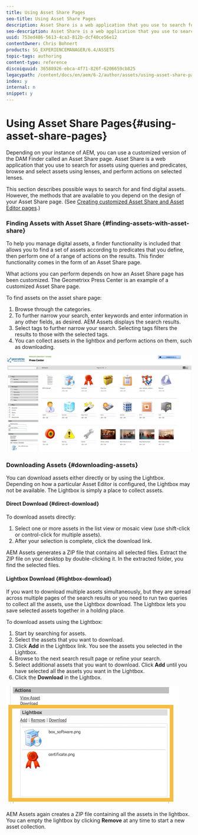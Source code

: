 ```yaml
---
title: Using Asset Share Pages
seo-title: Using Asset Share Pages
description: Asset Share is a web application that you use to search for assets using queries and predicates, browse and select assets using lenses, and perform actions on selected lenses. 
seo-description: Asset Share is a web application that you use to search for assets using queries and predicates, browse and select assets using lenses, and perform actions on selected lenses. 
uuid: 753ed486-5613-4ca3-812b-dcf40ce56e12
contentOwner: Chris Bohnert
products: SG_EXPERIENCEMANAGER/6.4/ASSETS
topic-tags: authoring
content-type: reference
discoiquuid: 36588926-ebca-4f71-826f-6206659cb825
legacypath: /content/docs/en/aem/6-2/author/assets/using-asset-share-pages
index: y
internal: n
snippet: y
---
```


# Using Asset Share Pages{#using-asset-share-pages}

Depending on your instance of AEM, you can use a customized version of the DAM Finder called an Asset Share page. Asset Share is a web application that you use to search for assets using queries and predicates, browse and select assets using lenses, and perform actions on selected lenses.

This section describes possible ways to search for and find digital assets. However, the methods that are available to you depend on the design of your Asset Share page. (See [Creating customized Asset Share and Asset Editor pages](../../../assets/using/assets-finder-editor.md).)

### Finding Assets with Asset Share {#finding-assets-with-asset-share}

To help you manage digital assets, a finder functionality is included that allows you to find a set of assets according to predicates that you define, then perform one of a range of actions on the results. This finder functionality comes in the form of an Asset Share page.

What actions you can perform depends on how an Asset Share page has been customized. The Geometrixx Press Center is an example of a customized Asset Share page.

To find assets on the asset share page:

1. Browse through the categories. 
1. To further narrow your search, enter keywords and enter information in any other fields, as desired. AEM Assets displays the search results.
1. Select tags to further narrow your search. Selecting tags filters the results to those with the selected tags.  
1. You can collect assets in the lightbox and perform actions on them, such as downloading.

![](assets/chlimage_1-155.png)

### Downloading Assets {#downloading-assets}

You can download assets either directly or by using the Lightbox. Depending on how a particular Asset Editor is configured, the Lightbox may not be available. The Lightbox is simply a place to collect assets.

#### Direct Download {#direct-download}

To download assets directly:

1. Select one or more assets in the list view or mosaic view (use shift-click or control-click for multiple assets). 
1. After your selection is complete, click the download link.

AEM Assets generates a ZIP file that contains all selected files. Extract the ZIP file on your desktop by double-clicking it. In the extracted folder, you find the selected files.

#### Lightbox Download {#lightbox-download}

If you want to download multiple assets simultaneously, but they are spread across multiple pages of the search results or you need to run two queries to collect all the assets, use the Lightbox download. The Lightbox lets you save selected assets together in a holding place.

To download assets using the Lightbox:

1. Start by searching for assets.
1. Select the assets that you want to download.
1. Click **Add** in the Lightbox link. You see the assets you selected in the Lightbox.
1. Browse to the next search result page or refine your search.
1. Select additional assets that you want to download. Click **Add** until you have selected all the assets you want in the Lightbox. 
1. Click the **Download** in the Lightbox.

![](assets/chlimage_1-156.png)

AEM Assets again creates a ZIP file containing all the assets in the lightbox. You can empty the lightbox by clicking **Remove** at any time to start a new asset collection.
